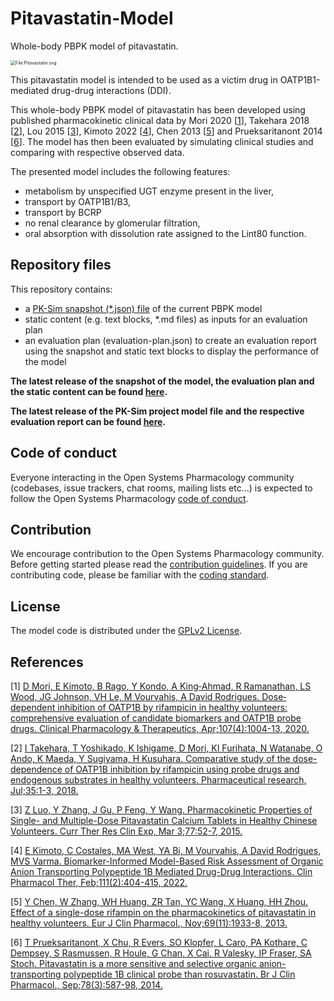 # Pitavastatin-Model
Whole-body PBPK model of pitavastatin.

<img src="https://upload.wikimedia.org/wikipedia/commons/thumb/c/c8/Pitavastatin.svg/2560px-Pitavastatin.svg.png" alt="File:Pitavastatin.svg" style="zoom:50%;" />

This pitavastatin model is intended to be used as a victim drug in OATP1B1-mediated drug-drug interactions (DDI).

This whole-body PBPK model of pitavastatin has been developed using published pharmacokinetic clinical data by Mori 2020 [[1](#references)], Takehara 2018 [[2](#references)], Lou 2015 [[3](#references)], Kimoto 2022 [[4](#references)], Chen 2013 [[5](#references)] and Prueksaritanont 2014 [[6](#references)]. 
The model has then been evaluated by simulating clinical studies and comparing with respective observed data. 

The presented model includes the following features:

- metabolism by unspecified UGT enzyme present in the liver,
- transport by OATP1B1/B3,
- transport by BCRP
- no renal clearance by glomerular filtration,
- oral absorption with dissolution rate assigned to the Lint80 function.



## Repository files
This repository contains:

- a [PK-Sim snapshot (*.json) file](https://docs.open-systems-pharmacology.org/working-with-pk-sim/pk-sim-documentation/importing-exporting-project-data-models#exporting-project-to-snapshot-loading-project-from-snapshot) of the current PBPK model
- static content (e.g. text blocks, *.md files) as inputs for an evaluation plan
- an evaluation plan (evaluation-plan.json) to create an evaluation report using the snapshot and static text blocks to display the performance of the model

**The latest release of the snapshot of the model, the evaluation plan and the static content can be found [here](../../releases/latest).**

**The latest release of the PK-Sim project model file and the respective evaluation report can be found [here](https://github.com/Open-Systems-Pharmacology/OSP-PBPK-Model-Library/releases/latest).**

## Code of conduct
Everyone interacting in the Open Systems Pharmacology community (codebases, issue trackers, chat rooms, mailing lists etc...) is expected to follow the Open Systems Pharmacology [code of conduct](https://github.com/Open-Systems-Pharmacology/Suite/blob/master/CODE_OF_CONDUCT.md#contributor-covenant-code-of-conduct).

## Contribution
We encourage contribution to the Open Systems Pharmacology community. Before getting started please read the [contribution guidelines](https://github.com/Open-Systems-Pharmacology/Suite/blob/master/CONTRIBUTING.md#ways-to-contribute). If you are contributing code, please be familiar with the [coding standard](https://github.com/Open-Systems-Pharmacology/Suite/blob/master/CODING_STANDARDS.md#visual-studio-settings).

## License
The model code is distributed under the [GPLv2 License](https://github.com/Open-Systems-Pharmacology/Suite/blob/develop/LICENSE).

## References
[1] [D Mori, E Kimoto, B Rago, Y Kondo, A King‐Ahmad, R Ramanathan, LS Wood, JG Johnson, VH Le, M Vourvahis, A David Rodrigues. Dose‐dependent inhibition of OATP1B by rifampicin in healthy volunteers: comprehensive evaluation of candidate biomarkers and OATP1B probe drugs. Clinical Pharmacology & Therapeutics, Apr;107(4):1004-13, 2020.](https://pubmed.ncbi.nlm.nih.gov/31628668/)

[2] [I Takehara, T Yoshikado, K Ishigame, D Mori, KI Furihata, N Watanabe, O Ando, K Maeda, Y Sugiyama, H Kusuhara. Comparative study of the dose-dependence of OATP1B inhibition by rifampicin using probe drugs and endogenous substrates in healthy volunteers. Pharmaceutical research, Jul;35:1-3, 2018.](https://pubmed.ncbi.nlm.nih.gov/29748935/)

[3]  [Z Luo, Y Zhang, J Gu, P Feng, Y Wang. Pharmacokinetic Properties of Single- and Multiple-Dose Pitavastatin Calcium Tablets in Healthy Chinese Volunteers. Curr Ther Res Clin Exp, Mar 3;77:52-7, 2015.](https://pubmed.ncbi.nlm.nih.gov/26082816/)

[4] [E Kimoto, C Costales, MA West, YA Bi, M Vourvahis, A David Rodrigues, MVS Varma. Biomarker-Informed Model-Based Risk Assessment of Organic Anion Transporting Polypeptide 1B Mediated Drug-Drug Interactions. Clin Pharmacol Ther, Feb;111(2):404-415, 2022.](https://pubmed.ncbi.nlm.nih.gov/34605015/)

[5] [Y Chen, W Zhang, WH Huang, ZR Tan, YC Wang, X Huang, HH Zhou. Effect of a single-dose rifampin on the pharmacokinetics of pitavastatin in healthy volunteers. Eur J Clin Pharmacol., Nov;69(11):1933-8, 2013. ](https://pubmed.ncbi.nlm.nih.gov/23831870/)

[6] [T Prueksaritanont, X Chu, R Evers, SO Klopfer, L Caro, PA Kothare, C Dempsey, S Rasmussen, R Houle, G Chan, X Cai, R Valesky, IP Fraser, SA Stoch. Pitavastatin is a more sensitive and selective organic anion-transporting polypeptide 1B clinical probe than rosuvastatin. Br J Clin Pharmacol., Sep;78(3):587-98, 2014.](https://pubmed.ncbi.nlm.nih.gov/24617605/)
